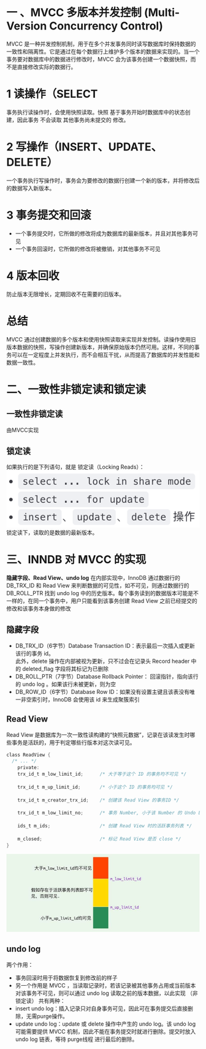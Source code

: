 # 一 、MVCC 多版本并发控制 (Multi-Version Concurrency Control)

MVCC 是一种并发控制机制，用于在多个并发事务同时读写数据库时保持数据的一致性和隔离性。它是通过在每个数据行上维护多个版本的数据来实现的。当一个事务要对数据库中的数据进行修改时，MVCC 会为该事务创建一个数据快照，而不是直接修改实际的数据行。

# 1 读操作（SELECT
事务执行读操作时，会使用快照读取。快照 基于事务开始时数据库中的状态创建，因此事务 不会读取 其他事务尚未提交的 修改。

# 2 写操作（INSERT、UPDATE、DELETE）    
一个事务执行写操作时，事务会为要修改的数据行创建一个新的版本，并将修改后的数据写入新版本。

# 3 事务提交和回滚
- 一个事务提交时，它所做的修改将成为数据库的最新版本，并且对其他事务可见
- 一个事务回滚时，它所做的修改将被撤销，对其他事务不可见    

# 4 版本回收
防止版本无限增长，定期回收不在需要的旧版本。  

# 总结
MVCC 通过创建数据的多个版本和使用快照读取来实现并发控制。读操作使用旧版本数据的快照，写操作创建新版本，并确保原始版本仍然可用。这样，不同的事务可以在一定程度上并发执行，而不会相互干扰，从而提高了数据库的并发性能和数据一致性。

# 二、一致性非锁定读和锁定读
## 一致性非锁定读
由MVCC实现

## 锁定读
如果执行的是下列语句，就是 锁定读（Locking Reads）：
![alt text](image-1.png)
锁定读下，读取的是数据的最新版本。

# 三、INNDB 对 MVCC 的实现
**隐藏字段、Read View、undo log**
在内部实现中，InnoDB 通过数据行的 DB_TRX_ID 和 Read View 来判断数据的可见性，如不可见，则通过数据行的 DB_ROLL_PTR 找到 undo log 中的历史版本。每个事务读到的数据版本可能是不一样的，在同一个事务中，用户只能看到该事务创建 Read View 之前已经提交的修改和该事务本身做的修改
## 隐藏字段
- DB_TRX_ID（6字节）Database Transaction ID：表示最后一次插入或更新该行的事务 id。  
此外，delete 操作在内部被视为更新，只不过会在记录头 Record header 中的 deleted_flag 字段将其标记为已删除
- DB_ROLL_PTR（7字节）Database Rollback Pointer： 回滚指针，指向该行的 undo log 。如果该行未被更新，则为空
- DB_ROW_ID（6字节）Database Row ID：如果没有设置主键且该表没有唯一非空索引时，InnoDB 会使用该 id 来生成聚簇索引

## Read View
Read View 是数据库为一次一致性读构建的“快照元数据”，记录在该读发生时哪些事务是活跃的，用于判定哪些行版本对这次读可见。
````c
class ReadView {
  /* ... */
    private:
    trx_id_t m_low_limit_id;      /* 大于等于这个 ID 的事务均不可见 */

    trx_id_t m_up_limit_id;       /* 小于这个 ID 的事务均可见 */

    trx_id_t m_creator_trx_id;    /* 创建该 Read View 的事务ID */

    trx_id_t m_low_limit_no;      /* 事务 Number, 小于该 Number 的 Undo Logs 均可以被 Purge */

    ids_t m_ids;                  /* 创建 Read View 时的活跃事务列表 */

    m_closed;                     /* 标记 Read View 是否 close */
}
````
![alt text](image-2.png)

## undo log
两个作用：
- 事务回滚时用于将数据恢复到修改前的样子
- 另一个作用是 MVCC ，当读取记录时，若该记录被其他事务占用或当前版本对该事务不可见，则可以通过 undo log 读取之前的版本数据，以此实现 （非锁定读）
共有两种：
- insert undo log：插入记录只对自身事务可见，因此可在事务提交后直接删除，无需purge操作。
- update undo log：update 或 delete 操作中产生的 undo log。该 undo log可能需要提供 MVCC 机制，因此不能在事务提交时就进行删除。提交时放入 undo log 链表，等待 purge线程 进行最后的删除。

#
